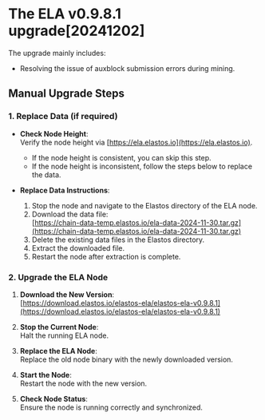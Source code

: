 # The ELA v0.9.8.1 upgrade[20241202]

The upgrade mainly includes:

- Resolving the issue of auxblock submission errors during mining.

## Manual Upgrade Steps

### 1. Replace Data (if required)

- **Check Node Height**:  
  Verify the node height via [https://ela.elastos.io](https://ela.elastos.io).  
  - If the node height is consistent, you can skip this step.  
  - If the node height is inconsistent, follow the steps below to replace the data.

- **Replace Data Instructions**:
  1. Stop the node and navigate to the Elastos directory of the ELA node.
  2. Download the data file:  
     [https://chain-data-temp.elastos.io/ela-data-2024-11-30.tar.gz](https://chain-data-temp.elastos.io/ela-data-2024-11-30.tar.gz)
  3. Delete the existing data files in the Elastos directory.
  4. Extract the downloaded file.
  5. Restart the node after extraction is complete.


### 2. Upgrade the ELA Node

1. **Download the New Version**:  
   [https://download.elastos.io/elastos-ela/elastos-ela-v0.9.8.1](https://download.elastos.io/elastos-ela/elastos-ela-v0.9.8.1)

2. **Stop the Current Node**:  
   Halt the running ELA node.

3. **Replace the ELA Node**:  
   Replace the old node binary with the newly downloaded version.

4. **Start the Node**:  
   Restart the node with the new version.

5. **Check Node Status**:  
   Ensure the node is running correctly and synchronized.
